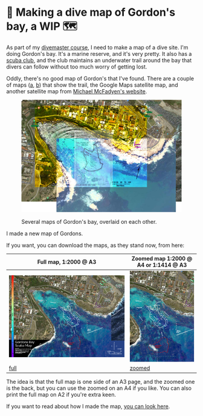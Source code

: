 # 📌 Making a dive map of Gordon's bay, a WIP 🗺

As part of my [divemaster course](https://www.prodive.com.au/Sydney+-+Alexandria/Divemaster+/Divemaster+Orientation+/1124), I need to make a map of a dive site. I'm doing Gordon's bay. It's a marine reserve, and it's very pretty. It also has a [scuba club](https://www.gordonsbayscubadiving.com/), and the club maintains an underwater trail around the bay that divers can follow without too much worry of getting lost.

Oddly, there's no good map of Gordon's that I've found. There are a couple of maps ([a](https://www.gordonsbayscubadiving.com/trail.html), [b](https://www.viz.net.au/maps-of-shore-dive-sites/gordons-bay)) that show the trail, the Google Maps satellite map, and another satellite map from [Michael McFadyen's website](https://www.michaelmcfadyenscuba.info/viewpage.php?page_id=282).

<figure>

![Several maps of Gordon's bay, overlaid on each other](docs/gordons_early_stage.PNG)

<figcaption>Several maps of Gordon's bay, overlaid on each other.</figcaption>

</figure>

I made a new map of Gordons.

If you want, you can download the maps, as they stand now, from here:

| Full map, 1:2000 @ A3              | Zoomed map 1:2000 @ A4 or 1:1414 @ A3 |
| ---------------------------------- | ------------------------------------- |
| ![](docs\Gordons_map_wip@0.5x.png) | ![](docs\zoomed@0.5x.png)             |
| [full](docs\Gordons_map_wip.pdf)   | [zoomed](docs\zoomed.pdf)             |

The idea is that the full map is one side of an A3 page, and the zoomed one is the back, but you can use the zoomed on an A4 if you like. You can also print the full map on A2 if you're extra keen.

If you want to read about how I made the map, [you can look here](process.md).
